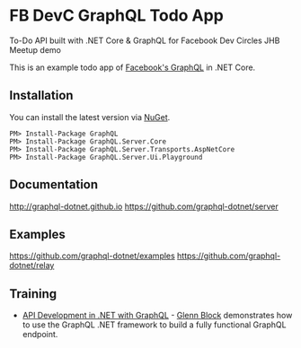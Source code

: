 # FB DevC GraphQL Todo App
To-Do API built with .NET Core &amp; GraphQL for Facebook Dev Circles JHB Meetup demo

This is an example todo app of [Facebook's GraphQL](https://github.com/facebook/graphql) in .NET Core.

## Installation

You can install the latest version via [NuGet](https://www.nuget.org/packages/GraphQL/).

```
PM> Install-Package GraphQL
PM> Install-Package GraphQL.Server.Core
PM> Install-Package GraphQL.Server.Transports.AspNetCore
PM> Install-Package GraphQL.Server.Ui.Playground
```

## Documentation

http://graphql-dotnet.github.io
https://github.com/graphql-dotnet/server

## Examples

https://github.com/graphql-dotnet/examples
https://github.com/graphql-dotnet/relay

## Training

* [API Development in .NET with GraphQL](https://www.lynda.com/NET-tutorials/API-Development-NET-GraphQL/664823-2.html) - [Glenn Block](https://twitter.com/gblock) demonstrates how to use the GraphQL .NET framework to build a fully functional GraphQL endpoint.
